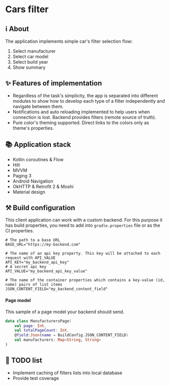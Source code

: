 # Cars filter

## ℹ️ About
The application implements simple car's filter selection flow:
1. Select manufacturer
2. Select car model
3. Select build year
4. Show summary

## ✨ Features of implementation
- Regardless of the task's simplicity, the app is separated into different modules to show how to develop each type of a filter independently and navigate between them.
- Notifications and auto reloading implemented to help users when connection is lost. Backend provides filters (remote source of truth).
- Pure color's theming supported. Direct links to the colors only as theme's properties.

## 📚 Application stack
- Kotlin coroutines & Flow
- Hilt
- MVVM
- Paging 3
- Android Navigation
- OkHTTP & Retrofit 2 & Moshi
- Material design

## ⚒️ Build configuration
This client application can work with a custom backend. For this purpose it has build properties, you need to add into `gradle.properties` file or as the CI properties.
```properties
# The path to a base URL 
BASE_URL="https://my-backend.com"

# The name of an api key property. This key will be attached to each request with API_VALUE 
API_KEY="my_backend_api_key"
# A secret api key
API_VALUE="my_backend_api_key_value"

# The name of the container properties which contains a key-value (id, name) pairs of list items
JSON_CONTENT_FIELD="my_backend_content_field"
```
#### Page model
This sample of a page model your backend should send.
```kotlin
data class ManufacturersPage(
    val page: Int,
    val totalPageCount: Int,
    @field:Json(name = BuildConfig.JSON_CONTENT_FIELD)
    val manufacturers: Map<String, String>
)
```

## 📝 TODO list
- Implement caching of filters lists into local database 
- Provide test coverage
